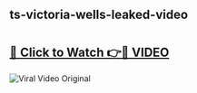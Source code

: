 ## ts-victoria-wells-leaked-video 

# <h2><a href="http://freeplayer.one?title=ts-victoria-wells-leaked-video&ref=21J">🔗 Click to Watch 👉🔴 VIDEO</a></h2>

<a href="http://freeplayer.one?title=ts-victoria-wells-leaked-video&ref=21J" rel="nofollow" data-target="animated-image.originalLink"><img src="https://i.ibb.co.com/xMMVF88/686577567.gif" alt="Viral Video Original" style="max-width: 100%; display: inline-block;" data-target="animated-image.originalImage"></a>

